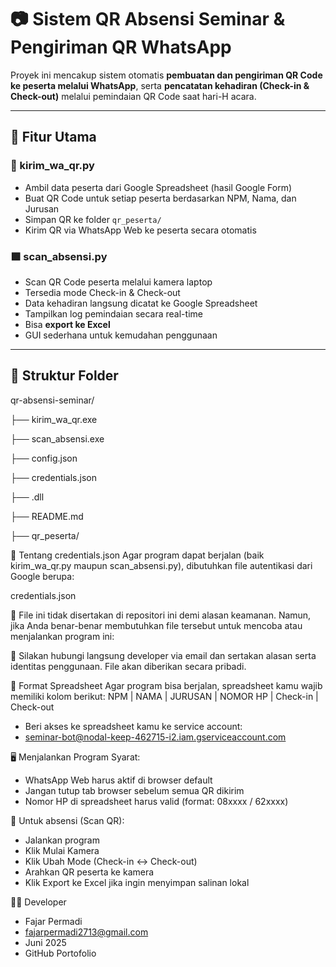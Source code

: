 # 📷 Sistem QR Absensi Seminar & Pengiriman QR WhatsApp

Proyek ini mencakup sistem otomatis **pembuatan dan pengiriman QR Code ke peserta melalui WhatsApp**, serta **pencatatan kehadiran (Check-in & Check-out)** melalui pemindaian QR Code saat hari-H acara.

---

## 📌 Fitur Utama

### 🧾 kirim_wa_qr.py
- Ambil data peserta dari Google Spreadsheet (hasil Google Form)
- Buat QR Code untuk setiap peserta berdasarkan NPM, Nama, dan Jurusan
- Simpan QR ke folder `qr_peserta/`
- Kirim QR via WhatsApp Web ke peserta secara otomatis

### 🟩 scan_absensi.py
- Scan QR Code peserta melalui kamera laptop
- Tersedia mode Check-in & Check-out
- Data kehadiran langsung dicatat ke Google Spreadsheet
- Tampilkan log pemindaian secara real-time
- Bisa **export ke Excel**
- GUI sederhana untuk kemudahan penggunaan

---

## 📁 Struktur Folder

qr-absensi-seminar/

├── kirim_wa_qr.exe

├── scan_absensi.exe

├── config.json

├── credentials.json

├── .dll

├── README.md

├── qr_peserta/

🔐 Tentang credentials.json
Agar program dapat berjalan (baik kirim_wa_qr.py maupun scan_absensi.py), dibutuhkan file autentikasi dari Google berupa:

credentials.json

📌 File ini tidak disertakan di repositori ini demi alasan keamanan.
Namun, jika Anda benar-benar membutuhkan file tersebut untuk mencoba atau menjalankan program ini:

💬 Silakan hubungi langsung developer via email
dan sertakan alasan serta identitas penggunaan. File akan diberikan secara pribadi.

📄 Format Spreadsheet
Agar program bisa berjalan, spreadsheet kamu wajib memiliki kolom berikut:
  NPM | NAMA | JURUSAN | NOMOR HP | Check-in | Check-out
-  Beri akses ke spreadsheet kamu ke service account:
-  seminar-bot@nodal-keep-462715-i2.iam.gserviceaccount.com

🖥️ Menjalankan Program
Syarat:
-  WhatsApp Web harus aktif di browser default
-  Jangan tutup tab browser sebelum semua QR dikirim
-  Nomor HP di spreadsheet harus valid (format: 08xxxx / 62xxxx)

📌 Untuk absensi (Scan QR):
-  Jalankan program
-  Klik Mulai Kamera
-  Klik Ubah Mode (Check-in ↔ Check-out)
-  Arahkan QR peserta ke kamera
-  Klik Export ke Excel jika ingin menyimpan salinan lokal


🧑‍💻 Developer
-  Fajar Permadi
-  fajarpermadi2713@gmail.com
-  Juni 2025
  -  GitHub Portofolio



